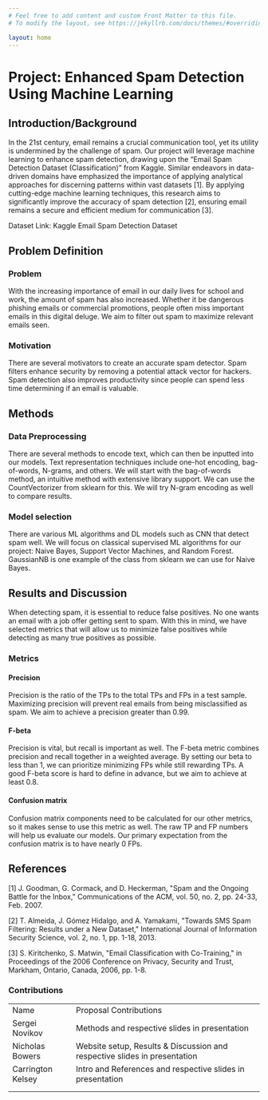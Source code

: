 ```yaml
---
# Feel free to add content and custom Front Matter to this file.
# To modify the layout, see https://jekyllrb.com/docs/themes/#overriding-theme-defaults

layout: home
---
```

# Project: Enhanced Spam Detection Using Machine Learning

## Introduction/Background

In the 21st century, email remains a crucial communication tool, yet its utility is undermined by the challenge of spam. Our project will leverage machine learning to enhance spam detection, drawing upon the “Email Spam Detection Dataset (Classification)” from Kaggle. Similar endeavors in data-driven domains have emphasized the importance of applying analytical approaches for discerning patterns within vast datasets [1]. By applying cutting-edge machine learning techniques, this research aims to significantly improve the accuracy of spam detection [2], ensuring email remains a secure and efficient medium for communication [3].

Dataset Link: Kaggle Email Spam Detection Dataset

## Problem Definition

### Problem
With the increasing importance of email in our daily lives for school and work, the amount of spam has also increased. Whether it be dangerous phishing emails or commercial promotions, people often miss important emails in this digital deluge. We aim to filter out spam to maximize relevant emails seen.

### Motivation
There are several motivators to create an accurate spam detector. Spam filters enhance security by removing a potential attack vector for hackers. Spam detection also improves productivity since people can spend less time determining if an email is valuable.

## Methods

### Data Preprocessing
There are several methods to encode text, which can then be inputted into our models. Text representation techniques include one-hot encoding, bag-of-words, N-grams, and others. We will start with the bag-of-words method, an intuitive method with extensive library support. We can use the CountVectorizer from sklearn for this. We will try N-gram encoding as well to compare results.

### Model selection
There are various ML algorithms and DL models such as CNN that detect spam well. We will focus on classical supervised ML algorithms for our project: Naive Bayes, Support Vector Machines, and Random Forest. GaussianNB is one example of the class from sklearn we can use for Naive Bayes.

## Results and Discussion
When detecting spam, it is essential to reduce false positives. No one wants an email with a job offer getting sent to spam. With this in mind, we have selected metrics that will allow us to minimize false positives while detecting as many true positives as possible.

### Metrics
#### Precision
Precision is the ratio of the TPs to the total TPs and FPs in a test sample. Maximizing precision will prevent real emails from being misclassified as spam. We aim to achieve a precision greater than 0.99.

#### F-beta
Precision is vital, but recall is important as well. The F-beta metric combines precision and recall together in a weighted average. By setting our beta to less than 1, we can prioritize minimizing FPs while still rewarding TPs. A good F-beta score is hard to define in advance, but we aim to achieve at least 0.8.

#### Confusion matrix
Confusion matrix components need to be calculated for our other metrics, so it makes sense to use this metric as well. The raw TP and FP numbers will help us evaluate our models. Our primary expectation from the confusion matrix is to have nearly 0 FPs.

## References

[1] J. Goodman, G. Cormack, and D. Heckerman, "Spam and the Ongoing Battle for the Inbox," Communications of the ACM, vol. 50, no. 2, pp. 24-33, Feb. 2007.

[2] T. Almeida, J. Gómez Hidalgo, and A. Yamakami, "Towards SMS Spam Filtering: Results under a New Dataset," International Journal of Information Security Science, vol. 2, no. 1, pp. 1-18, 2013.

[3] S. Kiritchenko, S. Matwin, "Email Classification with Co-Training," in Proceedings of the 2006 Conference on Privacy, Security and Trust, Markham, Ontario, Canada, 2006, pp. 1-8.

### Contributions
<table>
    <tr>
        <td>Name</td>
        <td>Proposal Contributions</td>
    </tr>
    <tr>
        <td>Sergei Novikov</td>
        <td>Methods and respective slides in presentation</td>
    <tr>
    <tr>
        <td>Nicholas Bowers</td>
        <td>Website setup, Results & Discussion and respective slides in presentation</td>
    <tr>
    <tr>
        <td>Carrington Kelsey</td>
        <td>Intro and References and respective slides in presentation</td>
    <tr>
    <tr>
        <td></td>
        <td></td>
    <tr>
    <tr>
        <td></td>
        <td></td>
    <tr>
</table>
